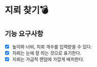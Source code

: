 # 지뢰 찾기💣

## 기능 요구사항

- [x] 높이와 너비, 지뢰 개수를 입력받을 수 있다.
- [x] 지뢰는 눈에 잘 띄는 것으로 표기한다.
- [x] 지뢰는 가급적 랜덤에 가깝게 배치한다.

